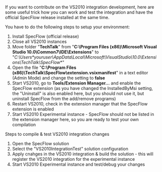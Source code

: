 If you want to contribute on the VS2010 integration development, here are some useful trick how you can work and test the integration and have the official SpecFlow release installed at the same time.

You have to do the following steps to setup your environment:
1. Install SpecFlow (official release)
1. Close all VS2010 instances
1. Move folder "**TechTalk**" from "**C:\Program Files (x86)\Microsoft Visual Studio 10.0\Common7\IDE\Extensions**" to "**C:\Users\*youruser*\AppData\Local\Microsoft\VisualStudio\10.0\Extensions\TechTalk\SpecFlow**"
1. Open the file "**C:\Program Files (x86)\TechTalk\SpecFlow\extension.vsixmanifest**" in a text editor (Admin Mode) and change the setting **<InstalledByMsi>** to **false**
1. Start VS2010, go to **Tools/Extension Manager...** and enable the SpecFlow extension (as you have changed the InstalledByMsi setting, the "Uninstall" is also enabled here, but you should not use it, but uninstall SpecFlow from the add/remove programs)
1. Restart VS2010, check in the extension manager that the SpecFlow extension is enabled
1. Start VS2010 Experimental instance - SpecFlow should not be listed in the extension manager here, so you are ready to test your own compilation

Steps to compile & test VS2010 integration changes
1. Open the SpecFlow solution
1. Select the "VS2010IntegrationTest" solution configuration
1. Apply cnahges in the VS2010 integration & build the solution - this will register the VS2010 integration for the experimental instance
1. Start VS2010 Experimental instance and test/debug your changes
